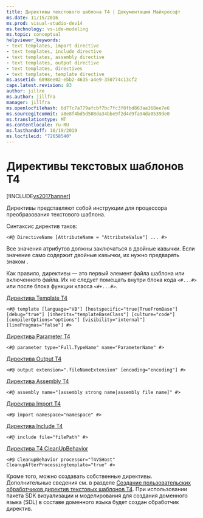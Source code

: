 ```yaml
---
title: Директивы текстового шаблона T4 | Документация Майкрософт
ms.date: 11/15/2016
ms.prod: visual-studio-dev14
ms.technology: vs-ide-modeling
ms.topic: conceptual
helpviewer_keywords:
- text templates, import directive
- text templates, include directive
- text templates, assembly directive
- text templates, output directive
- text templates, directives
- text templates, template directive
ms.assetid: 6898ee02-ebb2-4635-a4e9-350774c13cf2
caps.latest.revision: 83
author: jillre
ms.author: jillfra
manager: jillfra
ms.openlocfilehash: 6d77c7a779afcbf7bc7fc3f8fbd863aa368ee7e6
ms.sourcegitcommit: a8e8f4bd5d508da34bbe9f2d4d9fa94da0539de0
ms.translationtype: MT
ms.contentlocale: ru-RU
ms.lasthandoff: 10/19/2019
ms.locfileid: "72658540"
---
```

# <a name="t4-text-template-directives"></a>Директивы текстовых шаблонов T4
[!INCLUDE[vs2017banner](../includes/vs2017banner.md)]

Директивы представляют собой инструкции для процессора преобразования текстового шаблона.

 Синтаксис директив таков:

```
<#@ DirectiveName [AttributeName = "AttributeValue"] ... #>
```

 Все значения атрибутов должны заключаться в двойные кавычки. Если значение само содержит двойные кавычки, их нужно предварять знаком \.

 Как правило, директивы — это первый элемент файла шаблона или включенного файла. Их не следует помещать внутри блока кода `<#...#>` или после блока функции класса `<#+...#>`.

 [Директива Template T4](../modeling/t4-template-directive.md)

```
<#@ template [language="VB"] [hostspecific="true|TrueFromBase"] [debug="true"] [inherits="templateBaseClass"] [culture="code"] [compilerOptions="options"] [visibility="internal"] [linePragmas="false"] #>
```

 [Директива Parameter T4](../modeling/t4-parameter-directive.md)

```
<#@ parameter type="Full.TypeName" name="ParameterName" #>
```

 [Директива Output T4](../modeling/t4-output-directive.md)

```
<#@ output extension=".fileNameExtension" [encoding="encoding"] #>
```

 [Директива Assembly T4](../modeling/t4-assembly-directive.md)

```
<#@ assembly name="[assembly strong name|assembly file name]" #>
```

 [Директива Import T4](../modeling/t4-import-directive.md)

```
<#@ import namespace="namespace" #>
```

 [Директива Include T4](../modeling/t4-include-directive.md)

```
<#@ include file="filePath" #>
```

 [Директива T4 CleanUpBehavior](../modeling/t4-cleanupbehavior-directive.md)

```
<#@ CleanupBehavior processor="T4VSHost" CleanupAfterProcessingtemplate="true" #>
```

 Кроме того, можно создавать собственные директивы. Дополнительные сведения см. в разделе [Создание пользовательских обработчиков директив текстовых шаблонов T4](../modeling/creating-custom-t4-text-template-directive-processors.md). При использовании пакета SDK визуализации и моделирования для создания доменного языка (SDL) в составе доменного языка будет создан обработчик директив.

